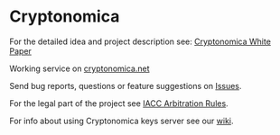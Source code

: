 # Cryptonomica

For the detailed idea and project description see:
[Cryptonomica White Paper](https://github.com/Cryptonomica/cryptonomica/wiki/Cryptonomica-White-Paper)

Working service on [cryptonomica.net](https://cryptonomica.net)

Send bug reports, questions or feature suggestions on
[Issues](https://github.com/Cryptonomica/cryptonomica/issues).

For the legal part of the project see
[IACC Arbitration Rules](https://github.com/Cryptonomica/arbitration-rules).

For info about using Cryptonomica keys server see our
[wiki](https://github.com/Cryptonomica/cryptonomica/wiki).

